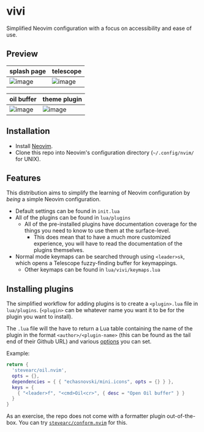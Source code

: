 # vivi
Simplified Neovim configuration with a focus on accessibility and ease of use.

## Preview

| splash page | telescope |
| --- | --- |
|![image](https://github.com/user-attachments/assets/b5b4dc67-0cd7-4bba-bc92-79c8e3ec3e00) | ![image](https://github.com/user-attachments/assets/9b4c67d0-6973-471d-a8e5-e7d3b7398fa2) |

| oil buffer | theme plugin |
| --- | --- |
| ![image](https://github.com/user-attachments/assets/8b1a65ab-07e6-4475-ac71-c93f5145ad4b) | ![image](https://github.com/user-attachments/assets/ee665a05-512e-4234-b590-008ed83175ce) |


## Installation
- Install [Neovim](https://github.com/neovim/neovim/blob/master/INSTALL.md).
- Clone this repo into Neovim's configuration directory
  (`~/.config/nvim/` for UNIX).

## Features
This distribution aims to simplify the learning of Neovim configuration by
*being* a simple Neovim configuration.

- Default settings can be found in `init.lua`
- All of the plugins can be found in `lua/plugins`
    - All of the pre-installed plugins have documentation coverage for the
      things you need to know to use them at the surface-level.
        - This does mean that to have a much more customized experience, you
          will have to read the documentation of the plugins themselves.
- Normal mode keymaps can be searched through using `<leader>sk`, which opens
  a Telescope fuzzy-finding buffer for keymappings.
    - Other keymaps can be found in `lua/vivi/keymaps.lua`

## Installing plugins
The simplified workflow for adding plugins is to create a `<plugin>.lua` file
in `lua/plugins`. (`<plugin>` can be whatever name you want it to be for the
plugin you want to install).

The `.lua` file will the have to return a Lua table containing the name of
the plugin in the format `<author>/<plugin-name>` (this can be found as the
tail end of their Github URL) and various [options](https://lazy.folke.io/spec)
you can set.

Example:
```lua
return {
  'stevearc/oil.nvim',
  opts = {},
  dependencies = { { "echasnovski/mini.icons", opts = {} } },
  keys = {
    { "<leader>f", "<cmd>Oil<cr>", { desc = "Open Oil buffer" } }
  }
}
```

As an exercise, the repo does not come with a formatter plugin out-of-the-box.
You can try [`stevearc/conform.nvim`](https://github.com/stevearc/conform.nvim) for this.
